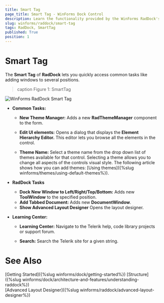 ```yaml
---
title: Smart Tag
page_title: Smart Tag - WinForms Dock Control
description: Learn the functionality provided by the WinForms RadDock's smart tag.
slug: winforms/raddock/smart-tag
tags: RadDock, SmartTag 
published: True
position: 1
---
```


# Smart Tag

The __Smart Tag__ of __RadDock__ lets you quickly access common tasks like adding windows to several positions. 

>caption Figure 1: SmartTag 
 
![WinForms RadDock Smart Tag](images/raddock-smart-tag001.png) 

* __Common Tasks:__
    - __New Theme Manager:__ Adds a new __RadThemeManager__ component to the form.

    - __Edit UI elements:__ Opens a dialog that displays the __Element Hierarchy Editor.__ This editor lets you browse all the elements in the control.
    - __Theme Name:__ Select a theme name from the drop down list of themes available for that control. Selecting a theme allows you to change all aspects of the controls visual style. The following article shows how you can add themes: [Using themes]({%slug winforms/themes/using-default-themes%}).

* __RadDock Tasks__
    - __Dock New Window to Left/Right/Top/Bottom:__ Adds new **ToolWindow** to the specified position.
    - __Add Tabbed Document:__ Adds new **DocumentWindow**.
    - __Show Advanced Layout Designer__ Opens the layout designer. 

* __Learning Center:__
    - __Learning Center:__ Navigate to the Telerik help, code library projects or support forum.

    - __Search:__ Search the Telerik site for a given string.

# See Also

[Getting Started]({%slug winforms/dock/getting-started%})
[Structure]({%slug winforms/dock/architecture-and-features/understanding-raddock%})     
[Advanced Layout Designer]({%slug winforms/raddock/advanced-layout-designer%})

